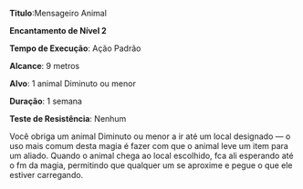 **Titulo**:Mensageiro Animal

**Encantamento de Nível 2**

**Tempo de Execução**: Ação Padrão

**Alcance**: 9 metros

**Alvo**: 1 animal Diminuto ou menor

**Duração**: 1 semana

**Teste de Resistência**: Nenhum

Você obriga um animal Diminuto ou menor a ir até um local designado — o uso mais comum desta magia é fazer com que o animal leve um item para um aliado.
Quando o animal chega ao local escolhido, fca ali esperando até o fm da magia, permitindo que qualquer um se aproxime e pegue o que ele estiver carregando.
